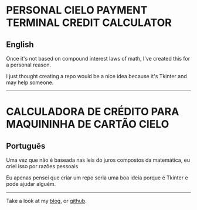 # PERSONAL CIELO PAYMENT TERMINAL CREDIT CALCULATOR

## English

Once it's not based on compound interest laws of math, I've created this for a personal reason.

I just thought creating a repo would be a nice idea because it's Tkinter and may help someone.

---

# CALCULADORA DE CRÉDITO PARA MAQUININHA DE CARTÃO CIELO

## Português

Uma vez que não é baseada nas leis do juros compostos da matemática, eu criei isso por razões pessoais

Eu apenas pensei que criar um repo seria uma boa ideia porque é Tkinter e pode ajudar alguém.

---

Take a look at my [blog](https://eduadame.netlify.app), or [github](https://github.com/adamesalles).
